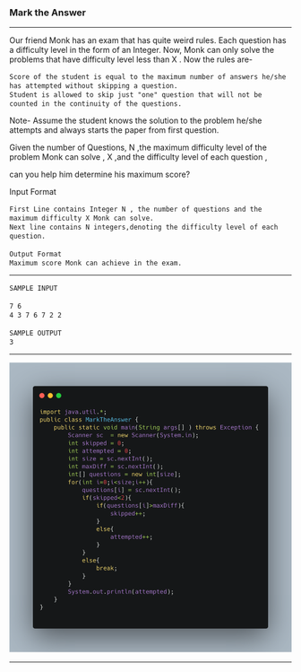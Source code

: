 ### Mark the Answer

-----

Our friend Monk has an exam that has quite weird rules. Each question has a difficulty level in the form of an Integer. Now, Monk can only solve the problems that have difficulty level less than X . Now the rules are-

    Score of the student is equal to the maximum number of answers he/she has attempted without skipping a question.
    Student is allowed to skip just "one" question that will not be counted in the continuity of the questions.

Note- Assume the student knows the solution to the problem he/she attempts and always starts the paper from first question.

Given the number of Questions, N ,the maximum difficulty level of the problem Monk can solve , X ,and the difficulty level of each question ,

can you help him determine his maximum score?

Input Format
```
First Line contains Integer N , the number of questions and the maximum difficulty X Monk can solve.
Next line contains N integers,denoting the difficulty level of each question.

Output Format
Maximum score Monk can achieve in the exam.
```


----

```
SAMPLE INPUT

7 6
4 3 7 6 7 2 2

SAMPLE OUTPUT
3
```


----


![](carbon.png)

------



